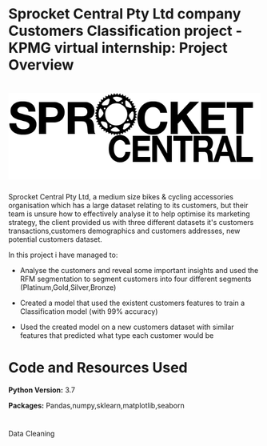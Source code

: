 # Sprocket Central Pty Ltd company Customers Classification project - KPMG virtual internship: Project Overview
# ![](/notebooks/sprocket_central.png)



Sprocket Central Pty Ltd, a medium size bikes & cycling accessories organisation which has a large dataset relating to its customers, but their team is unsure how to effectively analyse it to help optimise its marketing strategy, the client provided us with three different datasets it's customers transactions,customers demographics and customers addresses, new potential customers dataset.

In this project i have managed to:

* Analyse the customers and reveal some important insights and used the RFM segmentation to segment customers into four different segments (Platinum,Gold,Silver,Bronze)

* Created a model that used the existent customers features to train a Classification model (with 99% accuracy)

* Used the created model on a new customers dataset with similar features that predicted what type each customer would be 

# Code and Resources Used

**Python Version:** 3.7

**Packages:** Pandas,numpy,sklearn,matplotlib,seaborn
#
Data Cleaning

